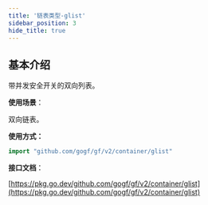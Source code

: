 ```yaml
---
title: '链表类型-glist'
sidebar_position: 3
hide_title: true
---
```


## 基本介绍

带并发安全开关的双向列表。

**使用场景**：

双向链表。

**使用方式：**

```go
import "github.com/gogf/gf/v2/container/glist"
```

**接口文档**：

[https://pkg.go.dev/github.com/gogf/gf/v2/container/glist](https://pkg.go.dev/github.com/gogf/gf/v2/container/glist)

    